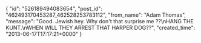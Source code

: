  {
   "id": "526189494083654",
   "post_id": "462493170453287_462528253783112",
   "from_name": "Adam Thomas",
   "message": "Good.  Jewish hey. Why don't that surprise me ??\nHANG THE KUNT.\nWHEN WILL THEY ARREST THAT HARPER DOG??",
   "created_time": "2013-06-17T17:17:21+0000"
 }
